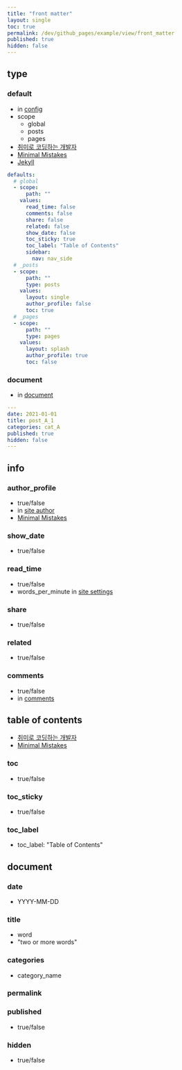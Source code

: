 ```yaml
---
title: "front matter"
layout: single
toc: true
permalink: /dev/github_pages/example/view/front_matter
published: true
hidden: false
---
```




## type

### default

- in [config](/dev/github_pages#config)
- scope
  - global
  - posts
  - pages
- [취미로 코딩하는 개발자](https://devinlife.com/howto%20github%20pages/blog-config/#9-_posts-_pages-%EA%B8%B0%EB%B3%B8-%EC%84%A4%EC%A0%95)
- [Minimal Mistakes](https://mmistakes.github.io/minimal-mistakes/docs/configuration/#front-matter-defaults)
- [Jekyll](https://jekyllrb.com/docs/configuration/front-matter-defaults/)

```yml
defaults:
  # global
  - scope:
      path: ""
    values:
      read_time: false
      comments: false
      share: false
      related: false
      show_date: false
      toc_sticky: true
      toc_label: "Table of Contents"
      sidebar:
        nav: nav_side
  # _posts
  - scope:
      path: ""
      type: posts
    values:
      layout: single
      author_profile: false
      toc: true
  # _pages
  - scope:
      path: ""
      type: pages
    values:
      layout: splash
      author_profile: true
      toc: false
```

### document

- in [document](/dev/github_pages#document)

```yml
---
date: 2021-01-01
title: post_A_1
categories: cat_A
published: true
hidden: false
---
```



## info

### author_profile

- true/false
- in [site author](/dev/github_pages/example/config/setting/info#site-author)
- [Minimal Mistakes](https://mmistakes.github.io/minimal-mistakes/docs/layouts/#author-profile)

### show_date

- true/false

### read_time

- true/false
- words_per_minute in [site settings](/dev/github_pages/example/config/setting/info#site-settings)

### share

- true/false

### related

- true/false

### comments

- true/false
- in [comments](/dev/github_pages/example/config/setting/tool#comments)



## table of contents

- [취미로 코딩하는 개발자](https://devinlife.com/howto%20github%20pages/toc-table/)
- [Minimal Mistakes](https://mmistakes.github.io/minimal-mistakes/docs/layouts/#table-of-contents)

### toc

- true/false

### toc_sticky

- true/false

### toc_label

- toc_label: "Table of Contents"



## document

### date

- YYYY-MM-DD

### title

- word
- "two or more words"

### categories

- category_name

### permalink

### published

- true/false

### hidden

- true/false
